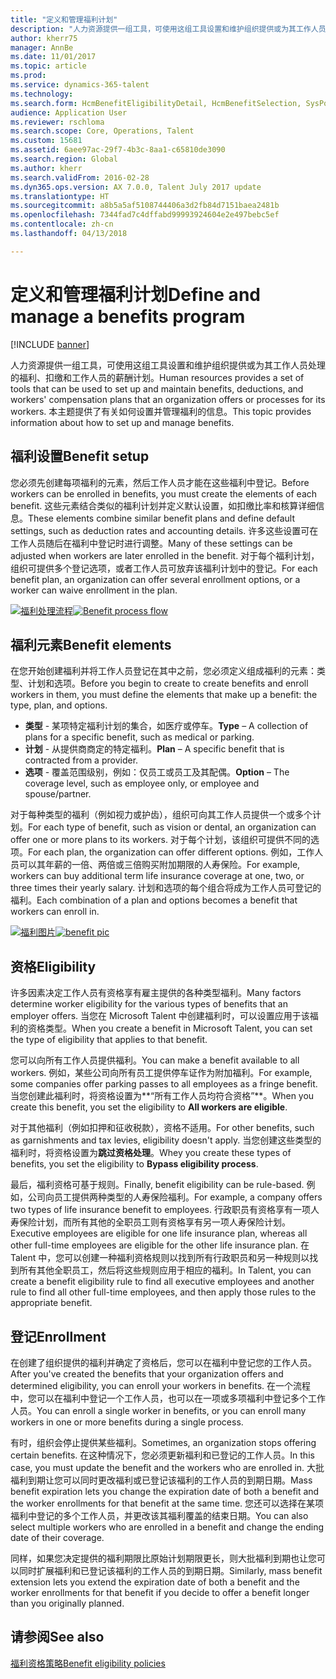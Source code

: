 ```yaml
---
title: "定义和管理福利计划"
description: "人力资源提供一组工具，可使用这组工具设置和维护组织提供或为其工作人员处理的福利、扣缴和工作人员的薪酬计划。 本文章提供了有关如何设置管理福利的信息。"
author: kherr75
manager: AnnBe
ms.date: 11/01/2017
ms.topic: article
ms.prod: 
ms.service: dynamics-365-talent
ms.technology: 
ms.search.form: HcmBenefitEligibilityDetail, HcmBenefitSelection, SysPolicyListPage, SysPolicySourceDocumentRuleType
audience: Application User
ms.reviewer: rschloma
ms.search.scope: Core, Operations, Talent
ms.custom: 15681
ms.assetid: 6aee97ac-29f7-4b3c-8aa1-c65810de3090
ms.search.region: Global
ms.author: kherr
ms.search.validFrom: 2016-02-28
ms.dyn365.ops.version: AX 7.0.0, Talent July 2017 update
ms.translationtype: HT
ms.sourcegitcommit: a8b5a5af5108744406a3d2fb84d7151baea2481b
ms.openlocfilehash: 7344fad7c4dffabd99993924604e2e497bebc5ef
ms.contentlocale: zh-cn
ms.lasthandoff: 04/13/2018

---
```


# <a name="define-and-manage-a-benefits-program"></a><span data-ttu-id="4f51a-104">定义和管理福利计划</span><span class="sxs-lookup"><span data-stu-id="4f51a-104">Define and manage a benefits program</span></span>

[!INCLUDE [banner](includes/banner.md)]

<span data-ttu-id="4f51a-105">人力资源提供一组工具，可使用这组工具设置和维护组织提供或为其工作人员处理的福利、扣缴和工作人员的薪酬计划。</span><span class="sxs-lookup"><span data-stu-id="4f51a-105">Human resources provides a set of tools that can be used to set up and maintain benefits, deductions, and workers' compensation plans that an organization offers or processes for its workers.</span></span> <span data-ttu-id="4f51a-106">本主题提供了有关如何设置并管理福利的信息。</span><span class="sxs-lookup"><span data-stu-id="4f51a-106">This topic provides information about how to set up and manage benefits.</span></span>

<a name="benefit-setup"></a><span data-ttu-id="4f51a-107">福利设置</span><span class="sxs-lookup"><span data-stu-id="4f51a-107">Benefit setup</span></span>
-------------

<span data-ttu-id="4f51a-108">您必须先创建每项福利的元素，然后工作人员才能在这些福利中登记。</span><span class="sxs-lookup"><span data-stu-id="4f51a-108">Before workers can be enrolled in benefits, you must create the elements of each benefit.</span></span> <span data-ttu-id="4f51a-109">这些元素结合类似的福利计划并定义默认设置，如扣缴比率和核算详细信息。</span><span class="sxs-lookup"><span data-stu-id="4f51a-109">These elements combine similar benefit plans and define default settings, such as deduction rates and accounting details.</span></span> <span data-ttu-id="4f51a-110">许多这些设置可在工作人员随后在福利中登记时进行调整。</span><span class="sxs-lookup"><span data-stu-id="4f51a-110">Many of these settings can be adjusted when workers are later enrolled in the benefit.</span></span> <span data-ttu-id="4f51a-111">对于每个福利计划，组织可提供多个登记选项，或者工作人员可放弃该福利计划中的登记。</span><span class="sxs-lookup"><span data-stu-id="4f51a-111">For each benefit plan, an organization can offer several enrollment options, or a worker can waive enrollment in the plan.</span></span> 

<span data-ttu-id="4f51a-112">[![福利处理流程](./media/benefit-process-flow1.png)](./media/benefit-process-flow1.png)</span><span class="sxs-lookup"><span data-stu-id="4f51a-112">[![Benefit process flow](./media/benefit-process-flow1.png)](./media/benefit-process-flow1.png)</span></span>

## <a name="benefit-elements"></a><span data-ttu-id="4f51a-113">福利元素</span><span class="sxs-lookup"><span data-stu-id="4f51a-113">Benefit elements</span></span>
<span data-ttu-id="4f51a-114">在您开始创建福利并将工作人员登记在其中之前，您必须定义组成福利的元素：类型、计划和选项。</span><span class="sxs-lookup"><span data-stu-id="4f51a-114">Before you begin to create to create benefits and enroll workers in them, you must define the elements that make up a benefit: the type, plan, and options.</span></span>

-   <span data-ttu-id="4f51a-115">**类型** - 某项特定福利计划的集合，如医疗或停车。</span><span class="sxs-lookup"><span data-stu-id="4f51a-115">**Type** – A collection of plans for a specific benefit, such as medical or parking.</span></span>
-   <span data-ttu-id="4f51a-116">**计划** - 从提供商商定的特定福利。</span><span class="sxs-lookup"><span data-stu-id="4f51a-116">**Plan** – A specific benefit that is contracted from a provider.</span></span>
-   <span data-ttu-id="4f51a-117">**选项** - 覆盖范围级别，例如：仅员工或员工及其配偶。</span><span class="sxs-lookup"><span data-stu-id="4f51a-117">**Option** – The coverage level, such as employee only, or employee and spouse/partner.</span></span>

<span data-ttu-id="4f51a-118">对于每种类型的福利（例如视力或护齿），组织可向其工作人员提供一个或多个计划。</span><span class="sxs-lookup"><span data-stu-id="4f51a-118">For each type of benefit, such as vision or dental, an organization can offer one or more plans to its workers.</span></span> <span data-ttu-id="4f51a-119">对于每个计划，该组织可提供不同的选项。</span><span class="sxs-lookup"><span data-stu-id="4f51a-119">For each plan, the organization can offer different options.</span></span> <span data-ttu-id="4f51a-120">例如，工作人员可以其年薪的一倍、两倍或三倍购买附加期限的人寿保险。</span><span class="sxs-lookup"><span data-stu-id="4f51a-120">For example, workers can buy additional term life insurance coverage at one, two, or three times their yearly salary.</span></span> <span data-ttu-id="4f51a-121">计划和选项的每个组合将成为工作人员可登记的福利。</span><span class="sxs-lookup"><span data-stu-id="4f51a-121">Each combination of a plan and options becomes a benefit that workers can enroll in.</span></span> 

<span data-ttu-id="4f51a-122">[![福利图片](./media/benefit-pic.png)](./media/benefit-pic.png)</span><span class="sxs-lookup"><span data-stu-id="4f51a-122">[![benefit pic](./media/benefit-pic.png)](./media/benefit-pic.png)</span></span>

## <a name="eligibility"></a><span data-ttu-id="4f51a-123">资格</span><span class="sxs-lookup"><span data-stu-id="4f51a-123">Eligibility</span></span>
<span data-ttu-id="4f51a-124">许多因素决定工作人员有资格享有雇主提供的各种类型福利。</span><span class="sxs-lookup"><span data-stu-id="4f51a-124">Many factors determine worker eligibility for the various types of benefits that an employer offers.</span></span> <span data-ttu-id="4f51a-125">当您在 Microsoft Talent 中创建福利时，可以设置应用于该福利的资格类型。</span><span class="sxs-lookup"><span data-stu-id="4f51a-125">When you create a benefit in Microsoft Talent, you can set the type of eligibility that applies to that benefit.</span></span> 

<span data-ttu-id="4f51a-126">您可以向所有工作人员提供福利。</span><span class="sxs-lookup"><span data-stu-id="4f51a-126">You can make a benefit available to all workers.</span></span> <span data-ttu-id="4f51a-127">例如，某些公司向所有员工提供停车证作为附加福利。</span><span class="sxs-lookup"><span data-stu-id="4f51a-127">For example, some companies offer parking passes to all employees as a fringe benefit.</span></span> <span data-ttu-id="4f51a-128">当您创建此福利时，将资格设置为**“所有工作人员均符合资格”**。</span><span class="sxs-lookup"><span data-stu-id="4f51a-128">When you create this benefit, you set the eligibility to **All workers are eligible**.</span></span> 

<span data-ttu-id="4f51a-129">对于其他福利（例如扣押和征收税款），资格不适用。</span><span class="sxs-lookup"><span data-stu-id="4f51a-129">For other benefits, such as garnishments and tax levies, eligibility doesn't apply.</span></span> <span data-ttu-id="4f51a-130">当您创建这些类型的福利时，将资格设置为**跳过资格处理**。</span><span class="sxs-lookup"><span data-stu-id="4f51a-130">Whey you create these types of benefits, you set the eligibility to **Bypass eligibility process**.</span></span> 

<span data-ttu-id="4f51a-131">最后，福利资格可基于规则。</span><span class="sxs-lookup"><span data-stu-id="4f51a-131">Finally, benefit eligibility can be rule-based.</span></span> <span data-ttu-id="4f51a-132">例如，公司向员工提供两种类型的人寿保险福利。</span><span class="sxs-lookup"><span data-stu-id="4f51a-132">For example, a company offers two types of life insurance benefit to employees.</span></span> <span data-ttu-id="4f51a-133">行政职员有资格享有一项人寿保险计划，而所有其他的全职员工则有资格享有另一项人寿保险计划。</span><span class="sxs-lookup"><span data-stu-id="4f51a-133">Executive employees are eligible for one life insurance plan, whereas all other full-time employees are eligible for the other life insurance plan.</span></span> <span data-ttu-id="4f51a-134">在 Talent 中，您可以创建一种福利资格规则以找到所有行政职员和另一种规则以找到所有其他全职员工，然后将这些规则应用于相应的福利。</span><span class="sxs-lookup"><span data-stu-id="4f51a-134">In Talent, you can create a benefit eligibility rule to find all executive employees and another rule to find all other full-time employees, and then apply those rules to the appropriate benefit.</span></span>

## <a name="enrollment"></a><span data-ttu-id="4f51a-135">登记</span><span class="sxs-lookup"><span data-stu-id="4f51a-135">Enrollment</span></span>
<span data-ttu-id="4f51a-136">在创建了组织提供的福利并确定了资格后，您可以在福利中登记您的工作人员。</span><span class="sxs-lookup"><span data-stu-id="4f51a-136">After you've created the benefits that your organization offers and determined eligibility, you can enroll your workers in benefits.</span></span> <span data-ttu-id="4f51a-137">在一个流程中，您可以在福利中登记一个工作人员，也可以在一项或多项福利中登记多个工作人员。</span><span class="sxs-lookup"><span data-stu-id="4f51a-137">You can enroll a single worker in benefits, or you can enroll many workers in one or more benefits during a single process.</span></span> 

<span data-ttu-id="4f51a-138">有时，组织会停止提供某些福利。</span><span class="sxs-lookup"><span data-stu-id="4f51a-138">Sometimes, an organization stops offering certain benefits.</span></span> <span data-ttu-id="4f51a-139">在这种情况下，您必须更新福利和已登记的工作人员。</span><span class="sxs-lookup"><span data-stu-id="4f51a-139">In this case, you must update the benefit and the workers who are enrolled in.</span></span> <span data-ttu-id="4f51a-140">大批福利到期让您可以同时更改福利或已登记该福利的工作人员的到期日期。</span><span class="sxs-lookup"><span data-stu-id="4f51a-140">Mass benefit expiration lets you change the expiration date of both a benefit and the worker enrollments for that benefit at the same time.</span></span> <span data-ttu-id="4f51a-141">您还可以选择在某项福利中登记的多个工作人员，并更改该其福利覆盖的结束日期。</span><span class="sxs-lookup"><span data-stu-id="4f51a-141">You can also select multiple workers who are enrolled in a benefit and change the ending date of their coverage.</span></span> 

<span data-ttu-id="4f51a-142">同样，如果您决定提供的福利期限比原始计划期限更长，则大批福利到期也让您可以同时扩展福利和已登记该福利的工作人员的到期日期。</span><span class="sxs-lookup"><span data-stu-id="4f51a-142">Similarly, mass benefit extension lets you extend the expiration date of both a benefit and the worker enrollments for that benefit if you decide to offer a benefit longer than you originally planned.</span></span>

<a name="see-also"></a><span data-ttu-id="4f51a-143">请参阅</span><span class="sxs-lookup"><span data-stu-id="4f51a-143">See also</span></span>
--------

[<span data-ttu-id="4f51a-144">福利资格策略</span><span class="sxs-lookup"><span data-stu-id="4f51a-144">Benefit eligibility policies</span></span>](benefit-eligibility-policies.md)





